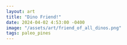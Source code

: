 ```yaml
---
layout: art
title: "Dino Friend!"
date: 2024-04-02 4:53:00 -0400
image: "/assets/art/friend_of_all_dinos.png"
tags: paleo_pines
---
```


